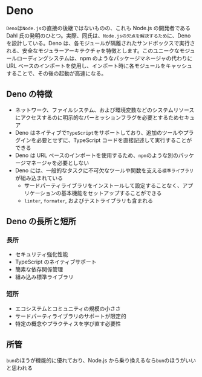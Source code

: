 # Deno

`Deno`は`Node.js`の直接の後継ではないものの、これも Node.js の開発者である Dahl 氏の発明のひとつ。実際、同氏は、`Node.jsの欠点を解決するため`に、Deno を設計している。Deno は、各モジュールが隔離されたサンドボックスで実行される、安全なモジュラーアーキテクチャを特徴とします。このユニークなモジュールローディングシステムは、npm のようなパッケージマネージャの代わりに URL ベースのインポートを使用し、インポート時に各モジュールをキャッシュすることで、その後の起動が高速になる。

## Deno の特徴

- ネットワーク、ファイルシステム、および環境変数などのシステムリソースにアクセスするのに明示的なパーミッションフラグを必要とするためセキュア
- Deno はネイティブで`TypeScript`をサポートしており、追加のツールやプラグインを必要とせずに、TypeScript コードを直接記述して実行することができる
- Deno は URL ベースのインポートを使用するため、`npm`のような別のパッケージマネージャを必要としない
- Deno には、一般的なタスクに不可欠なツールや関数を支える`標準ライブラリ`が組み込まれている
  - サードパーティライブラリをインストールして設定することなく、アプリケーションの基本機能をセットアップすることができる
  - `linter`, `formater`, およびテストライブラリも含まれる

## Deno の長所と短所

### 長所

- セキュリティ強化性能
- TypeScript のネイティブサポート
- 簡素な依存関係管理
- 組み込み標準ライブラリ

### 短所

- エコシステムとコミュニティの規模の小ささ
- サードパーティライブラリのサポートが限定的
- 特定の概念やプラクティスを学び直す必要性

## 所管

`bun`のほうが機能的に優れており、Node.js から乗り換えるなら`bun`のほうがいいと思われる
